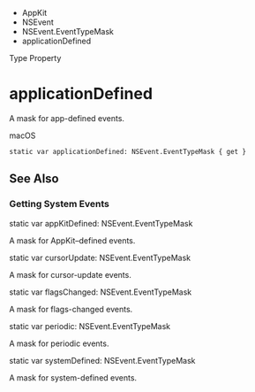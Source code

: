 

- AppKit
- NSEvent
- NSEvent.EventTypeMask
-  applicationDefined 

Type Property

# applicationDefined

A mask for app-defined events.

macOS

``` source
static var applicationDefined: NSEvent.EventTypeMask { get }
```

## See Also

### Getting System Events

static var appKitDefined: NSEvent.EventTypeMask

A mask for AppKit–defined events.

static var cursorUpdate: NSEvent.EventTypeMask

A mask for cursor-update events.

static var flagsChanged: NSEvent.EventTypeMask

A mask for flags-changed events.

static var periodic: NSEvent.EventTypeMask

A mask for periodic events.

static var systemDefined: NSEvent.EventTypeMask

A mask for system-defined events.

